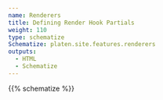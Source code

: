 ```yaml
---
name: Renderers
title: Defining Render Hook Partials
weight: 110
type: schematize
Schematize: platen.site.features.renderers
outputs:
  - HTML
  - Schematize
---
```


{{% schematize %}}
